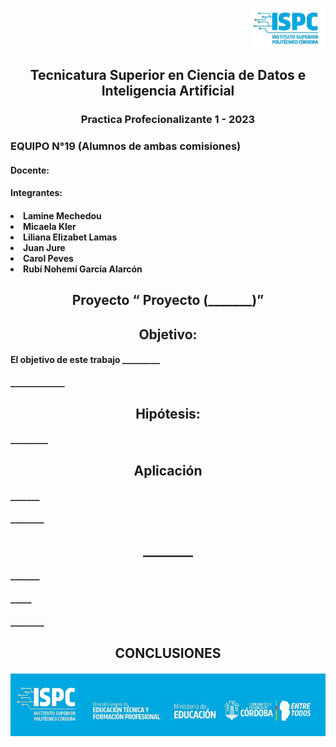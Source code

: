 <p align="right">
     <img src="ispc1.jpg" width="120">
</p>
<p align="center">
    <h2 align="center">Tecnicatura Superior en Ciencia de Datos e Inteligencia Artificial </h2>
     <h3 align="center"> Practica Profecionalizante 1 - 2023 </h3>
     <h3>EQUIPO N°19 (Alumnos de ambas comisiones)</h3>
</p> 
<p align="left">
     <h4 align="left"> Docente: </h4>
  <h4 align="left">Integrantes: </h4>
     <h4 <ul type=”A”>
       <li> Lamine Mechedou</li>
       <li> Micaela Kler </l>
       <li>Liliana Elizabet Lamas</li>
       <li>Juan Jure</li>
       <li>Carol Peves</li>
       <li>Rubí Nohemí García Alarcón</li>
      </ul>  </h4>
</p> 
<p align="center">
    <h2 align="center">Proyecto “ Proyecto (_______)” </h2>
</p> 
<p align="center">
    <h2 align="center">Objetivo: </h2>
</p> 
<p align="left">
          <h4 align="left">  El objetivo de este trabajo _________</h4>
      <h4 align="left">  _____________  </h4>
</p> 
<p align="center">
    <h2 align="center">Hipótesis: </h2>
</p> 
      <h4 align="left">  _________ </h4>
</p> 
<p align="center">
    <h2 align="center"> Aplicación </h2>
</p> 
      <h4 align="left"> _______ </h4>
      <h4 align="left"> ________  </h4>
</p> 
<p align="center">
    <h2 align="center">________ </h2>
    <h4 align="left">  _______ </h4>
     <h4 align="left"> _____  </h4>
     <h4 align="left"> ________  </h4>
</p> 
<p align="center">
    <h2 align="center">CONCLUSIONES </h2>   
      <h4(_________)  </h4>
       <h4 (________)   </h4>
       </p>
       </p>
       </p>



<p align="center">
     <img src="Pie de pagina.jpg" width="1200" height= "100"> 
</p>
